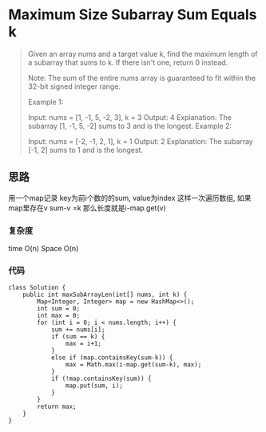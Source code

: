# Maximum Size Subarray Sum Equals k
> Given an array nums and a target value k, find the maximum length of a subarray that sums to k. If there isn't one, return 0 instead.
> 
> Note:
> The sum of the entire nums array is guaranteed to fit within the 32-bit signed integer range.
> 
> Example 1:
> 
> Input: nums = [1, -1, 5, -2, 3], k = 3
> Output: 4 
> Explanation: The subarray [1, -1, 5, -2] sums to 3 and is the longest.
> Example 2:
> 
> Input: nums = [-2, -1, 2, 1], k = 1
> Output: 2 
> Explanation: The subarray [-1, 2] sums to 1 and is the longest.


## 思路
用一个map记录 key为前i个数的的sum, value为index
这样一次遍历数组, 如果map里存在v sum-v =k 那么长度就是i-map.get(v)

### 复杂度
time O(n) Space O(n)

### 代码
```
class Solution {
    public int maxSubArrayLen(int[] nums, int k) {
        Map<Integer, Integer> map = new HashMap<>();
        int sum = 0;
        int max = 0;
        for (int i = 0; i < nums.length; i++) {
            sum += nums[i];
            if (sum == k) {
                max = i+1;
            }
            else if (map.containsKey(sum-k)) {
                max = Math.max(i-map.get(sum-k), max);
            }
            if (!map.containsKey(sum)) {
                map.put(sum, i);
            }
        }
        return max;
    }
}
``` 